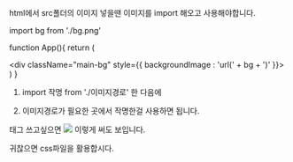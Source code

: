 html에서 src폴더의 이미지 넣을땐
이미지를 import 해오고 사용해야합니다. 

import bg from './bg.png'

function App(){
  return (
    <div>
      <div className="main-bg" style={{ backgroundImage : 'url(' + bg + ')' }}></div>
    </div>
  )
}
1. import 작명 from './이미지경로' 한 다음에

2. 이미지경로가 필요한 곳에서 작명한걸 사용하면 됩니다. 

<img>태그 쓰고싶으면 <img src={bg}/> 이렇게 써도 보입니다. 

귀찮으면 css파일을 활용합시다. 